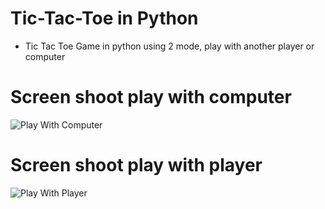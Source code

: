 # Tic-Tac-Toe in Python
- Tic Tac Toe Game in python using 2 mode, play with another player or computer
# Screen shoot play with computer
![Play With Computer](../screenshoot/play_with_computer.png)
# Screen shoot play with player
![Play With Player](../screenshoot/play_with_player.png)